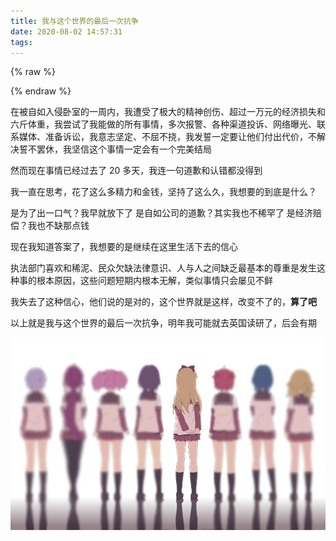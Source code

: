 ```yaml
---
title: 我与这个世界的最后一次抗争
date: 2020-08-02 14:57:31
tags:
---
```

{% raw %}
<div class="aplayer" id="aplayer-lf"></div>
<script>
$(function () {
    $.ajax({
        url: 'https://api.i-meto.com/meting/api?server=netease&type=song&id=1309896289',
        success: function (list) {
            var ap = new APlayer({
                element: document.getElementById('aplayer-lf'),
                showlrc: 3,
                theme: '#000',
                music: list[0]
            });
            window.aplayers || (window.aplayers = []);
            window.aplayers.push(ap);
        }
    })
})
</script>
{% endraw %}

在被自如入侵卧室的一周内，我遭受了极大的精神创伤、超过一万元的经济损失和六斤体重，我尝试了我能做的所有事情，多次报警、各种渠道投诉、网络曝光、联系媒体、准备诉讼，我意志坚定、不屈不挠，我发誓一定要让他们付出代价，不解决誓不罢休，我坚信这个事情一定会有一个完美结局<!--more-->

然而现在事情已经过去了 20 多天，我连一句道歉和认错都没得到

我一直在思考，花了这么多精力和金钱，坚持了这么久，我想要的到底是什么？

是为了出一口气？我早就放下了
是自如公司的道歉？其实我也不稀罕了
是经济赔偿？我也不缺那点钱

现在我知道答案了，我想要的是继续在这里生活下去的信心

执法部门喜欢和稀泥、民众欠缺法律意识、人与人之间缺乏最基本的尊重是发生这种事的根本原因，这些问题短期内根本无解，类似事情只会屡见不鲜

我失去了这种信心，他们说的是对的，这个世界就是这样，改变不了的，**算了吧**

以上就是我与这个世界的最后一次抗争，明年我可能就去英国读研了，后会有期

![](/images/bye.jpg)